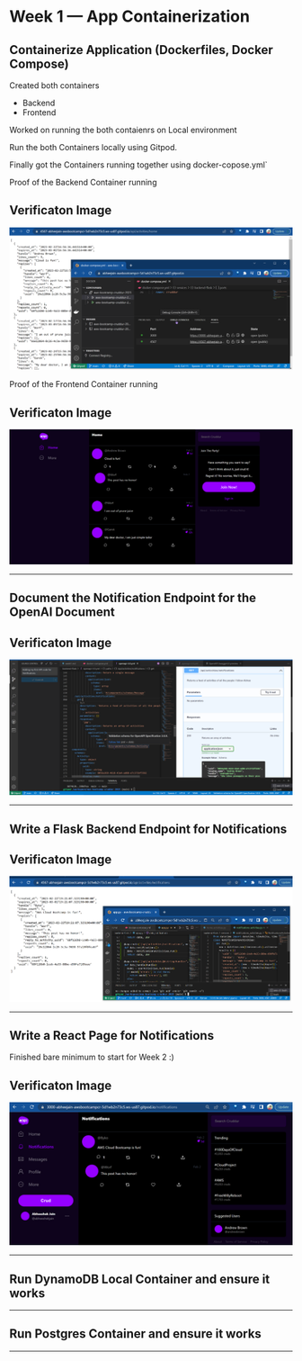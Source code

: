 # Week 1 — App Containerization

## Containerize Application (Dockerfiles, Docker Compose)
Created both containers
- Backend 
- Frontend

Worked on running the both contaienrs on Local environment 

Run the both Containers locally using Gitpod. 

Finally got the Containers running together using docker-copose.yml` 

Proof of the Backend Container running 
## Verificaton Image

![Backend Container](assets/week-1/week1-backend-running.png)

Proof of the Frontend Container running
## Verificaton Image

![Frontend Container](assets/week-1/week1-frontend-running.png)
<hr>

## Document the Notification Endpoint for the OpenAI Document

## Verificaton Image

![Document the Notification Endpoint for the OpenAI Document](assets/week-1/week1-Cruddur-notifications-api-added.png)

<hr>

## Write a Flask Backend Endpoint for Notifications 

## Verificaton Image

![Backend Endpoint for Notifications](assets/week-1/week1-Cruddur-Backend-Endpoint-for-Notifications.png)

<hr> 

## Write a React Page for Notifications

Finished bare minimum to start for Week 2 :) 

## Verificaton Image

![Backend Endpoint for Notifications](assets/week-1/week1-Cruddur-Frontend-Notifications-Done.png)

<hr>

## Run DynamoDB Local Container and ensure it works

<hr>


## Run Postgres Container and ensure it works

<hr>
